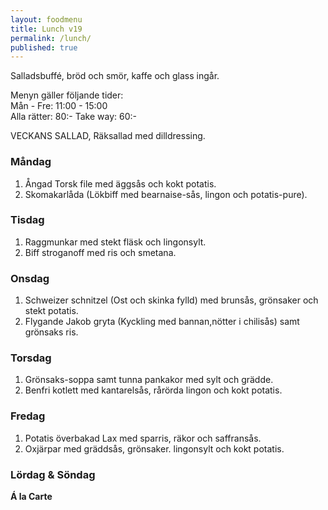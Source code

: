 ```yaml
---
layout: foodmenu
title: Lunch v19
permalink: /lunch/
published: true
---
```

Salladsbuffé, bröd och smör, kaffe och glass ingår.

Menyn gäller följande tider:  
Mån - Fre: 11:00 - 15:00  
Alla rätter: 80:- Take way: 60:-

VECKANS SALLAD,
Räksallad med dilldressing.

### Måndag

1. Ångad Torsk file med äggsås och kokt potatis.
2. Skomakarlåda (Lökbiff med bearnaise-sås, lingon och potatis-pure).

### Tisdag

1. Raggmunkar med stekt fläsk och lingonsylt.
2. Biff stroganoff med ris och smetana.

### Onsdag

1. Schweizer schnitzel (Ost och skinka fylld) med brunsås, grönsaker och stekt potatis.
2. Flygande Jakob gryta (Kyckling med bannan,nötter i chilisås) samt grönsaks ris.

### Torsdag

1. Grönsaks-soppa samt tunna pankakor med sylt och grädde.
2. Benfri kotlett med kantarelsås, rårörda lingon och kokt potatis.

### Fredag

1. Potatis överbakad Lax med sparris, räkor och saffransås.
2. Oxjärpar med gräddsås, grönsaker. lingonsylt och kokt potatis.

### Lördag & Söndag

**Á la Carte**
